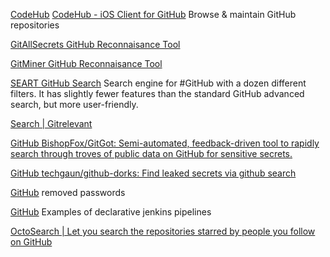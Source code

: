 
[CodeHub](https://github.com/CodeHubApp/CodeHub)
[CodeHub - iOS Client for GitHub](https://codehub-app.com/)
Browse & maintain GitHub repositories

[GitAllSecrets GitHub Reconnaisance Tool](https://github.com/anshumanbh/git-all-secrets)

[GitMiner GitHub Reconnaisance Tool](https://github.com/UnkL4b/GitMiner)

[SEART GitHub Search](https://seart-ghs.si.usi.ch/)
Search engine for #GitHub with a dozen different filters. It has slightly fewer features than the standard GitHub advanced search, but more user-friendly.

[Search | Gitrelevant](https://gitrelevant.netlify.app/)

[GitHub BishopFox/GitGot: Semi-automated, feedback-driven tool to rapidly search through troves of public data on GitHub for sensitive secrets.](https://github.com/BishopFox/GitGot)

[GitHub techgaun/github-dorks: Find leaked secrets via github search](https://github.com/techgaun/github-dorks)

[GitHub](https://github.com/search?utf8=%E2%9C%93&q=remove+password&type=Commits&ref=searchresults)
removed passwords

[GitHub](https://github.com/search?utf8=%E2%9C%93&q=declarative+stage+steps&type=Code)
Examples of declarative jenkins pipelines

[OctoSearch | Let you search the repositories starred by people you follow on GitHub](https://octosearch.dootech.com/)
